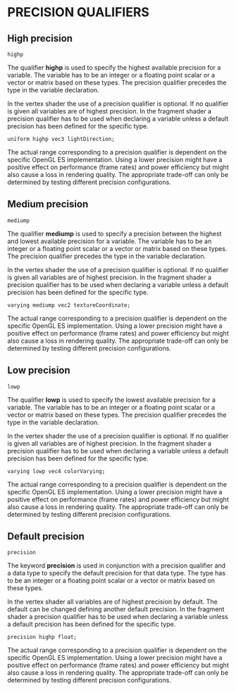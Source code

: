

# PRECISION QUALIFIERS



## High precision

    highp

The qualifier **highp** is used to specify the highest available precision for a variable. The variable has to be an integer or a floating point scalar or a vector or matrix based on these types. The precision qualifier precedes the type in the variable declaration.

In the vertex shader the use of a precision qualifier is optional. If no qualifier is given all variables are of highest precision. In the fragment shader a precision qualifier has to be used when declaring a variable unless a default precision has been defined for the specific type.

    uniform highp vec3 lightDirection;

The actual range corresponding to a precision qualifier is dependent on the specific OpenGL ES implementation. Using a lower precision might have a positive effect on performance (frame rates) and power efficiency but might also cause a loss in rendering quality. The appropriate trade-off can only be determined by testing different precision configurations.



## Medium precision

    mediump

The qualifier **mediump** is used to specify a precision between the highest and lowest available precision for a variable. The variable has to be an integer or a floating point scalar or a vector or matrix based on these types. The precision qualifier precedes the type in the variable declaration.

In the vertex shader the use of a precision qualifier is optional. If no qualifier is given all variables are of highest precision. In the fragment shader a precision qualifier has to be used when declaring a variable unless a default precision has been defined for the specific type.

    varying mediump vec2 textureCoordinate;

The actual range corresponding to a precision qualifier is dependent on the specific OpenGL ES implementation. Using a lower precision might have a positive effect on performance (frame rates) and power efficiency but might also cause a loss in rendering quality. The appropriate trade-off can only be determined by testing different precision configurations.



## Low precision

    lowp

The qualifier **lowp** is used to specify the lowest available precision for a variable. The variable has to be an integer or a floating point scalar or a vector or matrix based on these types. The precision qualifier precedes the type in the variable declaration.

In the vertex shader the use of a precision qualifier is optional. If no qualifier is given all variables are of highest precision. In the fragment shader a precision qualifier has to be used when declaring a variable unless a default precision has been defined for the specific type.

    varying lowp vec4 colorVarying;

The actual range corresponding to a precision qualifier is dependent on the specific OpenGL ES implementation. Using a lower precision might have a positive effect on performance (frame rates) and power efficiency but might also cause a loss in rendering quality. The appropriate trade-off can only be determined by testing different precision configurations.



## Default precision

    precision

The keyword **precision** is used in conjunction with a precision qualifier and a data type to specify the default precision for that data type. The type has to be an integer or a floating point scalar or a vector or matrix based on these types.

In the vertex shader all variables are of highest precision by default. The default can be changed defining another default precision. In the fragment shader a precision qualifier has to be used when declaring a variable unless a default precision has been defined for the specific type.

    precision highp float;

The actual range corresponding to a precision qualifier is dependent on the specific OpenGL ES implementation. Using a lower precision might have a positive effect on performance (frame rates) and power efficiency but might also cause a loss in rendering quality. The appropriate trade-off can only be determined by testing different precision configurations.
